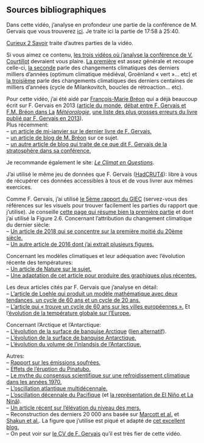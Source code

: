 ## Sources bibliographiques

Dans cette vidéo, j’analyse en profondeur une partie de la conférence de M. Gervais que vous trouverez [ici](https://www.youtube.com/watch?v=iK3G8wqqp_k). Je traite ici la partie de 17:58 à 25:40.  

[Curieux 2 Savoir](https://www.youtube.com/watch?v=MRgcF-mG_ls) traite d’autres parties de la vidéo.

Si vous aimez ce contenu, [les trois vidéos où j’analyse la conférence de V. Courtillot](https://www.youtube.com/watch?v=WZb-y_N4ZwY&list=PLhgpBc0hGjStgGg6Y1Cw14eqA0hQn6WH3) devraient vous plaire. [La première](https://www.youtube.com/watch?v=WZb-y_N4ZwY&index=1&list=PLhgpBc0hGjStgGg6Y1Cw14eqA0hQn6WH3) est assez générale et recoupe celle-ci, [la seconde](https://www.youtube.com/watch?v=GMoqkWjSGvw&list=PLhgpBc0hGjStgGg6Y1Cw14eqA0hQn6WH3&index=2) parle des changements climatiques des derniers milliers d’années (optimum climatique médiéval, Groënland « vert »… etc) et [la troisième](https://www.youtube.com/watch?v=n-NJ-B_IIFw&index=3&list=PLhgpBc0hGjStgGg6Y1Cw14eqA0hQn6WH3) parle des changements climatiques des derniers centaines de milliers d’années (cycle de Milankovitch, boucles de rétroaction… etc).

Pour cette vidéo, j’ai été aidé par [François-Marie Bréon](https://twitter.com/fmbreon?lang=fr) qui a déjà beaucoup écrit sur F. Gervais en 2013 ([article du monde](https://www.lemonde.fr/sciences/article/2013/10/28/les-contre-verites-du-dernier-pamphlet-climatosceptique_3504317_1650684.html), [débat entre F. Gervais et F.M. Bréon dans La](http://documents.irevues.inist.fr/bitstream/handle/2042/54077/meteo_2014_86_68.pdf?sequence=1) _[Météorologie](http://documents.irevues.inist.fr/bitstream/handle/2042/54077/meteo_2014_86_68.pdf?sequence=1)_, [une liste des plus grosses erreurs du livre publié par F. Gervais en 2013](http://www.clubdesargonautes.org/livresetpublications/breon.php)).  
Plus récemment:  
– [un article de mi-janvier sur le dernier livre de F. Gervais.](http://www.francesoir.fr/societe-science-tech/le-rechauffement-climatique-un-leurre-escroquerie-climatosceptique-de-francois-gervais)  
– [un article de blog de M. Bréon](http://sogeco31.blogspot.com/2019/01/francois-gervais-passe-la-moulinette-de.html) sur ce sujet.  
– [un autre article de blog qui traite de ce que dit F. Gervais de la stratosphère dans sa conférence.](https://sogeco31.blogspot.com/2019/01/des-precisions-stratospheriques-sur-le.html)

Je recommande également le site: _[Le Climat en Questions](http://www.climat-en-questions.fr)_.

J’ai utilisé le même jeu de données que F. Gervais ([HadCRUT4](https://crudata.uea.ac.uk/cru/data/temperature/)): libre à vous de récupérer ces données accessibles à tous et de vous livrer aux mêmes exercices.

Comme F. Gervais, j’ai utilisé [le 5ème rapport du GIEC](https://www.ipcc.ch/report/ar5/wg1/) (servez-vous des références sur les visuels pour trouver facilement les parties du rapport que j’utilise). Je conseille [cette page qui résume bien la première partie](https://science2017.globalchange.gov/chapter/2/) et dont j’ai utilisé la Figure 2.6. Concernant l’attribution du changement climatique du dernier siècle:  
– [Un article de 2018 qui se concentre sur la première moitié du 20ème siècle.](https://onlinelibrary.wiley.com/doi/pdf/10.1002/wcc.522)  
– [Un autre article de 2016 dont j’ai extrait plusieurs figures.](https://link.springer.com/article/10.1007/s00382-016-3025-7)  
  
Concernant les modèles climatiques et leur adéquation avec l’évolution récente des températures:  
– [Un article de Nature sur le sujet.](https://www.nature.com/articles/ngeo2105.epdf)  
– [Une adaptation de cet article pour produire des graphiques plus récentes.](http://www.realclimate.org/index.php/climate-model-projections-compared-to-observations/)

Les deux articles cités par F. Gervais que j’analyse en détail:  
– [L’article de Loehle qui produit un modèle mathématique avec deux tendances, un cycle de 60 ans et un cycle de 20 ans.](https://arxiv.org/ftp/arxiv/papers/1206/1206.5845.pdf)  
– [L’article qui « trouve un cycle de 60 ans sur les villes européennes ».](http://sci-hub.tw/https://www.clim-past.net/9/447/2013/cp-9-447-2013.pdf) Et l[‘évolution de la température globale sur l’Europe.](https://www.eea.europa.eu/data-and-maps/indicators/global-and-european-temperature-8/assessment)  
  
Concernant l’Arctique et l’Antarctique:  
– [L’évolution de la surface de banquise Arctique](https://nca2009.globalchange.gov/arctic-sea-ice-extent-annual-average/index.html) ([lien alternatif](http://environmentalforest.blogspot.com/2013/07/arctic-sea-ice-past-and-present.html)).  
– [L’évolution de la surface de banquise Antarctique.](https://www.theweathernetwork.com/news/articles/global-sea-ice-hits-record-low-second-year-straight/93263)  
– [L’évolution du volume de l’inlandsis de l’Antarctique.](https://www.nature.com/articles/s41586-018-0179-y)

  
Autres:  
– [Rapport sur les émissions soufrées.](https://www.pnnl.gov/main/publications/external/technical_reports/PNNL-14537.pdf)  
– [Effets de l’éruption du Pinatubo.](https://earthobservatory.nasa.gov/images/1510/global-effects-of-mount-pinatubo)  
– [Le mythe du consensus scientifique sur une refroidissement climatique dans les années 1970.](https://journals.ametsoc.org/doi/10.1175/2008BAMS2370.1)  
– [L’oscillation atlantique multidécennale.](https://www.esrl.noaa.gov/psd/data/correlation/amon.us.long.data)  
– [L’oscillation décennale du Pacifique](http://research.jisao.washington.edu/pdo/PDO.latest) (et [la représentation de El Niño et La Ninã](https://www.ncdc.noaa.gov/sotc/global/2017/07/supplemental/page-2)).  
– [Un article récent sur l’élévation du niveau des mers.](https://www.pnas.org/content/early/2017/05/16/1616007114)  
– Reconstruction des derniers 20 000 ans basée sur [Marcott et al.](http://science.sciencemag.org/content/339/6124/1198) et [Shakun et al.](https://www.nature.com/articles/nature10915). La figure que j’utilise est piqué et adapté de [cet excellent blog.](https://tamino.wordpress.com/2013/03/22/global-temperature-change-the-big-picture/)  
– On peut voir sur [le CV de F. Gervais](https://www.univ-tours.fr/site-de-l-universite/m-francois-gervais--235229.kjsp) qu’il est très fier de cette vidéo.
